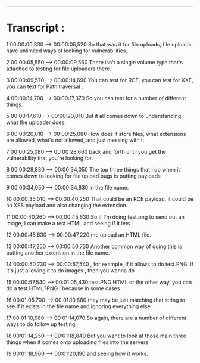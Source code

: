 

---

# Transcript :

1
00:00:00,330 --> 00:00:05,520
So that was it for file uploads, file uploads have unlimited ways of looking for vulnerabilities.

2
00:00:05,550 --> 00:00:09,560
There isn't a single volume type that's attached to testing for file uploaders there.

3
00:00:09,570 --> 00:00:14,690
You can test for RCE, you can test for XXE, you can text for Path traversal  .

4
00:00:14,700 --> 00:00:17,370
So you can test for a number of different things.

5
00:00:17,610 --> 00:00:20,010
But it all comes down to understanding what the uploader does.

6
00:00:20,010 --> 00:00:25,080
How does it store files, what extensions are allowed, what's not allowed, and just messing with it

7
00:00:25,080 --> 00:00:28,660
back and forth until you get the vulnerability that you're looking for.

8
00:00:28,830 --> 00:00:34,050
The top three things that I do when it comes down to looking for file upload bugs is putting payloads

9
00:00:34,050 --> 00:00:34,830
in the file name.

10
00:00:35,010 --> 00:00:40,250
That could be an RCE payload, it could be an XSS payload and also changing the extension.

11
00:00:40,260 --> 00:00:45,630
So if I'm doing test.png to send out an image, I can make a test.HTML and seeing if it lets

12
00:00:45,630 --> 00:00:47,220
me upload an HTML file.

13
00:00:47,250 --> 00:00:50,730
Another common way of doing this is putting another extension in the file name.

14
00:00:50,730 --> 00:00:57,540
, for example, if it allows to do test.PNG, if it's just allowing it to do images , then you wanna do

15
00:00:57,540 --> 00:01:05,430
test.PNG.HTML or the other way, you can do a test.HTML?PNG , because in some cases

16
00:01:05,700 --> 00:01:10,680
they may be just matching that string to see if it exists in the file name and ignoring everything else.

17
00:01:10,980 --> 00:01:14,070
So again, there are a number of different ways to do follow up testing.

18
00:01:14,250 --> 00:01:18,840
But you want to look at those main three things when it comes onto uploading files into the servers

19
00:01:18,960 --> 00:01:20,190
and seeing how it works.